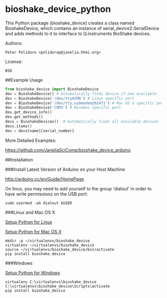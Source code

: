 bioshake_device_python
======================

This Python package (bioshake\_device) creates a class named
BioshakeDevice, which contains an instance of
serial\_device2.SerialDevice and adds methods to it to interface to
Q.instruments BioShake devices.

Authors:

    Peter Polidoro <polidorop@janelia.hhmi.org>

License:

    BSD

##Example Usage


```python
from bioshake_device import BioshakeDevice
dev = BioshakeDevice() # Automatically finds device if one available
dev = BioshakeDevice('/dev/ttyACM0') # Linux specific port
dev = BioshakeDevice('/dev/tty.usbmodem262471') # Mac OS X specific port
dev = BioshakeDevice('COM3') # Windows specific port
dev.get_device_info()
dev.get_methods()
devs = BioshakeDevices()  # Automatically finds all available devices
devs.items()
dev = devs[name][serial_number]
```

More Detailed Examples:

<https://github.com/JaneliaSciComp/bioshake_device_arduino>

##Installation

###Install Latest Version of Arduino on your Host Machine

<http://arduino.cc/en/Guide/HomePage>

On linux, you may need to add yourself to the group 'dialout' in order
to have write permissions on the USB port:

```shell
sudo usermod -aG dialout $USER
```

###Linux and Mac OS X

[Setup Python for Linux](./PYTHON_SETUP_LINUX.md)

[Setup Python for Mac OS X](./PYTHON_SETUP_MAC_OS_X.md)

```shell
mkdir -p ~/virtualenvs/bioshake_device
virtualenv ~/virtualenvs/bioshake_device
source ~/virtualenvs/bioshake_device/bin/activate
pip install bioshake_device
```

###Windows

[Setup Python for Windows](./PYTHON_SETUP_WINDOWS.md)

```shell
virtualenv C:\virtualenvs\bioshake_device
C:\virtualenvs\bioshake_device\Scripts\activate
pip install bioshake_device
```
